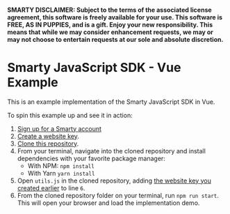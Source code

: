 #### SMARTY DISCLAIMER: Subject to the terms of the associated license agreement, this software is freely available for your use. This software is FREE, AS IN PUPPIES, and is a gift. Enjoy your new responsibility. This means that while we may consider enhancement requests, we may or may not choose to entertain requests at our sole and absolute discretion.

# Smarty JavaScript SDK - Vue Example

This is an example implementation of the Smarty JavaScript SDK in Vue.

To spin this example up and see it in action:

1. [Sign up for a Smarty account](https://www.smarty.com/pricing)
2. [Create a website key](https://www.smarty.com/account/keys).
3. [Clone this repository](https://github.com/smartystreets/smartystreets-javascript-sdk-vue-example).
4. From your terminal, navigate into the cloned repository and install dependencies with your favorite package manager:
   - With NPM: `npm install`
   - With Yarn `yarn install` 
5. Open `utils.js` in the cloned repository, adding [the website key you created earlier](https://www.smarty.com/account/keys) to line `6`.
6. From the cloned repository folder on your terminal, run `npm run start`. This will open your browser and load the implementation demo.
